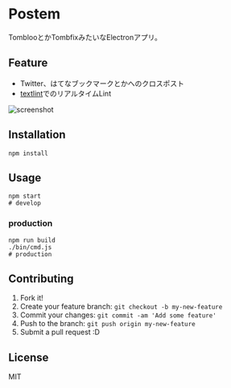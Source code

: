 # Postem

TomblooとかTombfixみたいなElectronアプリ。

## Feature

- Twitter、はてなブックマークとかへのクロスポスト
- [textlint](https://github.com/textlint/textlint "textlint")でのリアルタイムLint

![screenshot](https://monosnap.com/file/9WtShAGiCilmCOLtuGEWnfphfpKndf.png)

## Installation

    npm install

## Usage

    npm start
    # develop

### production

    npm run build
    ./bin/cmd.js
    # production

## Contributing

1. Fork it!
2. Create your feature branch: `git checkout -b my-new-feature`
3. Commit your changes: `git commit -am 'Add some feature'`
4. Push to the branch: `git push origin my-new-feature`
5. Submit a pull request :D

## License

MIT